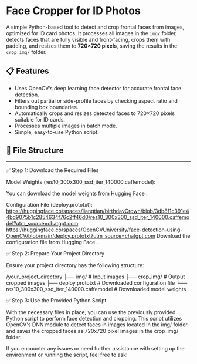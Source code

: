 # Face Cropper for ID Photos

A simple Python-based tool to detect and crop frontal faces from images, optimized for ID card photos. It processes all images in the `img/` folder, detects faces that are fully visible and front-facing, crops them with padding, and resizes them to **720×720 pixels**, saving the results in the `crop_img/` folder.

## 📋 Features
- Uses OpenCV’s deep learning face detector for accurate frontal face detection.
- Filters out partial or side-profile faces by checking aspect ratio and bounding box boundaries.
- Automatically crops and resizes detected faces to 720×720 pixels suitable for ID cards.
- Processes multiple images in batch mode.
- Simple, easy-to-use Python script.

## 📂 File Structure
------------------------------------------------------------------------


✅ Step 1: Download the Required Files

Model Weights (res10_300x300_ssd_iter_140000.caffemodel):

You can download the model weights from Hugging Face
.

Configuration File (deploy.prototxt):
https://huggingface.co/spaces/liangtian/birthdayCrown/blob/3db8f1c391e44bd9075b1c2854634f76c2ff46d0/res10_300x300_ssd_iter_140000.caffemodel?utm_source=chatgpt.com
https://huggingface.co/spaces/OpenCVUniversity/face-detection-using-OpenCV/blob/main/deploy.prototxt?utm_source=chatgpt.com
Download the configuration file from Hugging Face
.

✅ Step 2: Prepare Your Project Directory

Ensure your project directory has the following structure:

/your_project_directory
├── img/                    # Input images
├── crop_img/               # Output cropped images
├── deploy.prototxt         # Downloaded configuration file
└── res10_300x300_ssd_iter_140000.caffemodel  # Downloaded model weights

✅ Step 3: Use the Provided Python Script

With the necessary files in place, you can use the previously provided Python script to perform face detection and cropping. This script utilizes OpenCV's DNN module to detect faces in images located in the img/ folder and saves the cropped faces as 720x720 pixel images in the crop_img/ folder.

If you encounter any issues or need further assistance with setting up the environment or running the script, feel free to ask!
